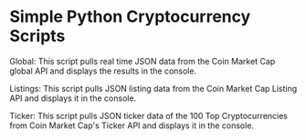 # Simple Python Cryptocurrency Scripts 

Global: This script pulls real time JSON data from the Coin Market Cap global API and displays the results in the console.

Listings: This script pulls JSON listing data from the Coin Market Cap Listing API and displays it in the console.

Ticker: This script pulls JSON ticker data of the 100 Top Cryptocurrencies from Coin Market Cap's Ticker API and displays it in the console.


